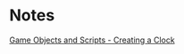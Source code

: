 # Notes
[Game Objects and Scripts - Creating a Clock](https://catlikecoding.com/unity/tutorials/basics/game-objects-and-scripts/)
